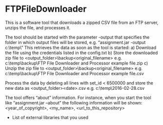 # FTPFileDownloader
This is a software tool that downloads a zipped CSV file from an FTP server, unzips the file, and processes it. 


The tool should be started with the parameter -output that specifies the folder in which output files will be
stored, e.g. “assignment.jar -output c:\temp\”
This retrieves the data as soon as the tool is started:
a) Download the file using the credentials listed in the config.txt
b) Store the downloaded zip file to <output_folder>\backup\<original_filename>
e.g. c:\temp\backup\FTP File Downloader and Processor example file.zip
c) Unzip the zip file to <output_folder>\backup\<original_filename>
e.g. c:\temp\backup\FTP File Downloader and Processor example file.csv

Process the data by deleting all lines with set_id < 6500000 and store the new data as <output_folder>\<date>.csv
e.g. c:\temp\2016-02-28.csv

The tool offers “about” information. For instance, when you start the tool like “assignment.jar –about”
the following information will be shown:
 <year_of_copyright>, <my_name>, <url_to_this_repository>
+ List of external libraries that you used
